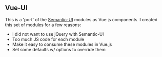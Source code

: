 ## Vue-UI
This is a 'port' of the [Semantic-UI](https://github.com/Semantic-Org/Semantic-UI/tree/1.0) modules as Vue.js components.
I created this set of modules for a few reasons:
* I did not want to use jQuery with Semantic-UI
* Too much JS code for each module
* Make it easy to consume these modules in Vue.js
* Set some defaults w/ options to override them

### <ui-progress>

### <ui-accordion>

